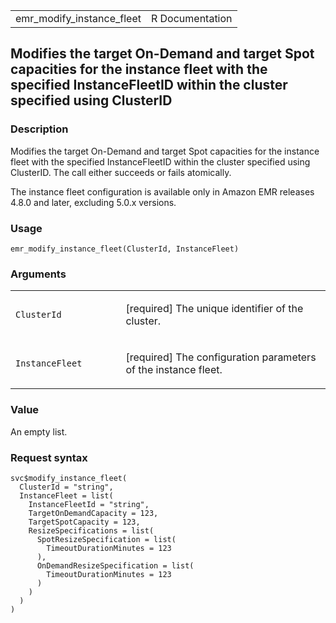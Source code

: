 <table style="width: 100%;">
<tbody>
<tr class="odd">
<td>emr_modify_instance_fleet</td>
<td style="text-align: right;">R Documentation</td>
</tr>
</tbody>
</table>

## Modifies the target On-Demand and target Spot capacities for the instance fleet with the specified InstanceFleetID within the cluster specified using ClusterID

### Description

Modifies the target On-Demand and target Spot capacities for the
instance fleet with the specified InstanceFleetID within the cluster
specified using ClusterID. The call either succeeds or fails atomically.

The instance fleet configuration is available only in Amazon EMR
releases 4.8.0 and later, excluding 5.0.x versions.

### Usage

    emr_modify_instance_fleet(ClusterId, InstanceFleet)

### Arguments

<table>
<colgroup>
<col style="width: 35%" />
<col style="width: 65%" />
</colgroup>
<tbody>
<tr class="odd">
<td><code
id="emr_modify_instance_fleet_:_ClusterId">ClusterId</code></td>
<td><p>[required] The unique identifier of the cluster.</p></td>
</tr>
<tr class="even">
<td><code
id="emr_modify_instance_fleet_:_InstanceFleet">InstanceFleet</code></td>
<td><p>[required] The configuration parameters of the instance
fleet.</p></td>
</tr>
</tbody>
</table>

### Value

An empty list.

### Request syntax

    svc$modify_instance_fleet(
      ClusterId = "string",
      InstanceFleet = list(
        InstanceFleetId = "string",
        TargetOnDemandCapacity = 123,
        TargetSpotCapacity = 123,
        ResizeSpecifications = list(
          SpotResizeSpecification = list(
            TimeoutDurationMinutes = 123
          ),
          OnDemandResizeSpecification = list(
            TimeoutDurationMinutes = 123
          )
        )
      )
    )
